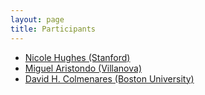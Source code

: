 ```yaml
---
layout: page
title: Participants
---
```


- [Nicole Hughes (Stanford)](http://shc.stanford.edu/people/mellon-fellowship-scholars-humanities)
- [Miguel Aristondo (Villanova)](https://www1.villanova.edu/villanova/artsci/romancelanglit/academics/spanishstudies/faculty/biodetail.html?mail=miguel.ibanezaristondo@villanova.edu&xsl=bio_long)
- [David H. Colmenares (Boston University)](http://www.bu.edu/rs/profile/18268/)


